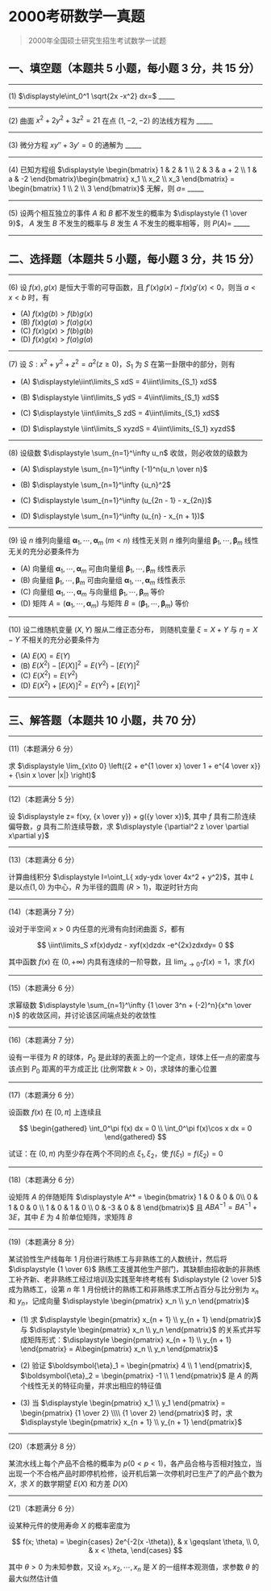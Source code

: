 # 2000考研数学一真题

[annotation]: <id> (db7b9e8f-d864-43bb-ba06-96112040e1eb)
[annotation]: <status> (public)
[annotation]: <create_time> (2021-03-14 11:55:43)
[annotation]: <category> (数学理论)
[annotation]: <tags> (考研数学)
[annotation]: <comments> (true)
[annotation]: <topic> (考研数学一真题)
[annotation]: <index> (-2000)
[annotation]: <url> (http://blog.ccyg.studio/article/db7b9e8f-d864-43bb-ba06-96112040e1eb)

> 2000年全国硕士研究生招生考试数学一试题

## 一、填空题（本题共 5 小题，每小题 3 分，共 15 分）

---

(1) $\displaystyle\int_0^1 \sqrt{2x -x^2} dx=$  \_\_\_\_\_

---

(2) 曲面 $x^2 + 2y^2 + 3z^2 = 21$ 在点 $(1,-2,-2)$ 的法线方程为 \_\_\_\_\_

---

(3) 微分方程 $xy'' + 3y'= 0$ 的通解为 \_\_\_\_\_

---

(4) 已知方程组 $\displaystyle \begin{bmatrix} 1 & 2 & 1 \\ 2 & 3 & a + 2 \\ 1 & a & -2 \end{bmatrix}\begin{bmatrix} x_1 \\ x_2 \\ x_3 \end{bmatrix} = \begin{bmatrix} 1 \\ 2 \\ 3 \end{bmatrix}$ 无解，则 $a=$ \_\_\_\_\_


---

(5) 设两个相互独立的事件 $A$ 和 $B$ 都不发生的概率为 $\displaystyle {1 \over 9}$， $A$ 发生 $B$ 不发生的概率与 $B$ 发生 $A$ 不发生的概率相等，则 $P(A)=$ \_\_\_\_\_

---

## 二、选择题（本题共 5 小题，每小题 3 分，共 15 分）

---

(6) 设 $f(x),g(x)$ 是恒大于零的可导函数，且 $f'(x)g(x)- f(x)g'(x) < 0$，则当 $a<x<b$ 时，有

- (A) $f(x)g(b) > f(b)g(x)$
- (B) $f(x)g(a) > f(a)g(x)$
- (C) $f(x)g(x) > f(b)g(b)$
- (D) $f(x)g(x) > f(a)g(a)$

---

(7) 设 $S: x^2 + y^2 + z^2 = a^2 (z \geqslant 0)$，$S_1$ 为 $S$ 在第一卦限中的部分，则有

- (A) $\displaystyle\iint\limits_S xdS = 4\iint\limits_{S_1} xdS$

- (B) $\displaystyle \iint\limits_S ydS = 4\iint\limits_{S_1} xdS$

- (C) $\displaystyle \iint\limits_S zdS = 4\iint\limits_{S_1} xdS$

- (D) $\displaystyle \iint\limits_S xyzdS = 4\iint\limits_{S_1} xyzdS$

---

(8) 设级数 $\displaystyle \sum_{n=1}^\infty u_n$ 收敛，则必收敛的级数为

- (A) $\displaystyle \sum_{n=1}^\infty (-1)^n{u_n \over n}$

- (B) $\displaystyle \sum_{n=1}^\infty {u_n}^2$

- (C) $\displaystyle \sum_{n=1}^\infty (u_{2n - 1} - x_{2n})$

- (D) $\displaystyle \sum_{n=1}^\infty (u_{n} - x_{n + 1})$

---

(9) 设 $n$ 维列向量组 $\boldsymbol{\alpha}_1, \cdots, \boldsymbol{\alpha}_m$ $(m <n)$ 线性无关则 $n$ 维列向量组 $\boldsymbol{\beta}_1, \cdots, \boldsymbol{\beta}_m$ 线性无关的充分必要条件为

- (A) 向量组 $\boldsymbol{\alpha}_1, \cdots, \boldsymbol{\alpha}_m$ 可由向量组  $\boldsymbol{\beta}_1, \cdots, \boldsymbol{\beta}_m$ 线性表示
- (B) 向量组  $\boldsymbol{\beta}_1, \cdots, \boldsymbol{\beta}_m$ 可由向量组 $\boldsymbol{\alpha}_1, \cdots, \boldsymbol{\alpha}_m$ 线性表示
- (C) 向量组 $\boldsymbol{\alpha}_1, \cdots, \boldsymbol{\alpha}_m$ 与向量组  $\boldsymbol{\beta}_1, \cdots, \boldsymbol{\beta}_m$ 等价
- (D) 矩阵 $A = (\boldsymbol{\alpha}_1, \cdots, \boldsymbol{\alpha}_m)$ 与矩阵  $B = (\boldsymbol{\beta}_1, \cdots, \boldsymbol{\beta}_m)$ 等价

---

(10) 设二维随机变量 $(X,Y)$ 服从二维正态分布， 则随机变量 $\xi= X + Y$ 与 $\eta=X-Y$ 不相关的充分必要条件为

- (A) $E(X) = E(Y)$
- (B) $E(X^2)-[E(X)]^2 = E(Y^2)-[E(Y)]^2$
- (C) $E(X^2) = E(Y^2)$
- (D) $E(X^2)+ [E(X)]^2 = E(Y^2) + [E(Y)]^2$


---

## 三、解答题（本题共 10 小题，共 70 分）

---

(11)（本题满分 6 分）

求 $\displaystyle \lim_{x\to 0} \left({2 + e^{1 \over x} \over 1 + e^{4 \over x}} + {\sin x \over |x|} \right)$

---

(12)（本题满分 5 分）

设 $\displaystyle z= f(xy, {x \over y}) + g({y \over x})$, 其中 $f$ 具有二阶连续偏导数，$g$ 具有二阶连续导数，求 $\displaystyle {\partial^2 z \over \partial x\partial y}$

---

(13)（本题满分 6 分）

计算曲线积分 $\displaystyle I=\oint_L{ xdy-ydx \over 4x^2 + y^2}$，其中 $L$ 是以点$(1, 0)$ 为中心，$R$ 为半径的圆周 $(R > 1)$，取逆时针方向

---

(14)（本题满分 7 分）

设对于半空间 $x>0$ 内任意的光滑有向封闭曲面 $S$，都有

$$
\iint\limits_S xf(x)dydz - xyf(x)dzdx -e^{2x}zdxdy= 0
$$

其中函数 $f(x)$ 在 $(0, +\infty)$ 内具有连续的一阶导数，且 $\displaystyle \lim_{x \to 0^+} f(x)= 1$，求 $f(x)$

---


(15)（本题满分 6 分）

求幂级数 $\displaystyle \sum_{n=1}^\infty {1 \over 3^n + (-2)^n}{x^n \over n}$ 的收敛区间，并讨论该区间端点处的收敛性

---


(16)（本题满分 7 分）

设有一半径为 $R$ 的球体，$P_0$ 是此球的表面上的一个定点，球体上任一点的密度与该点到 $P_0$ 距离的平方成正比 (比例常数 $k>0$)，求球体的重心位置

---

(17)（本题满分 6 分）

设函数 $f(x)$ 在 $[0,\pi]$ 上连续且

$$
\begin{gathered}
\int_0^\pi f(x) dx = 0 \\
\int_0^\pi f(x)\cos x dx = 0
\end{gathered}
$$

试证：在 $(0, \pi)$ 内至少存在两个不同的点 $\xi_1, \xi_2$，使 $f(\xi_1) = f(\xi_2) = 0$


---

(18)（本题满分 6 分）

设矩阵 $A$ 的伴随矩阵 $\displaystyle A^* = \begin{bmatrix} 1 & 0 & 0 & 0\\ 0 & 1 & 0 & 0 \\ 1 & 0 & 1 & 0 \\ 0 & -3 & 0 & 8 \end{bmatrix}$ 且 $ABA^{-1} = BA^{-1} +3E$，其中 $E$ 为 $4$ 阶单位矩阵，求矩阵 $B$

---

(19)（本题满分 8 分）

某试验性生产线每年 $1$ 月份进行熟练工与非熟练工的人数统计，然后将 $\displaystyle {1 \over 6}$ 熟练工支援其他生产部门，其缺额由招收新的非熟练工补齐新、老非熟练工经过培训及实践至年终考核有 $\displaystyle {2 \over 5}$ 成为熟练工，设第 $n$ 年 $1$ 月份统计的熟练工和非熟练求工所占百分与比分别为 $x_n$ 和 $y_n$，记成向量 $\displaystyle \begin{pmatrix} x_n \\ y_n \end{pmatrix}$

- (1) 求 $\displaystyle \begin{pmatrix} x_{n + 1} \\ y_{n + 1} \end{pmatrix}$ 与 $\displaystyle \begin{pmatrix} x_n \\ y_n \end{pmatrix}$ 的关系式并写成矩阵形式：$\displaystyle \begin{pmatrix} x_{n + 1} \\ y_{n + 1} \end{pmatrix} = A\begin{pmatrix} x_n \\ y_n \end{pmatrix}$

- (2) 验证 $\boldsymbol{\eta}_1 = \begin{pmatrix} 4 \\ 1 \end{pmatrix}$, $\boldsymbol{\eta}_2 = \begin{pmatrix} -1 \\ 1 \end{pmatrix}$ 是 $A$ 的两个线性无关的特征向量，并求出相应的特征值

- (3) 当 $\displaystyle \begin{pmatrix} x_1 \\ y_1 \end{pmatrix} = \begin{pmatrix} {1 \over 2} \\\\ {1 \over 2} \end{pmatrix}$ 时，求 $\displaystyle \begin{pmatrix} x_{n + 1} \\ y_{n + 1} \end{pmatrix}$

---

(20)（本题满分 8 分）

某流水线上每个产品不合格的概率为 $p(0 < p < 1)$，各产品合格与否相对独立，当出现一个不合格产品时即停机检修，设开机后第一次停机时已生产了的产品个数为 $X$，求 $X$ 的数学期望 $E(X)$ 和方差 $D(X)$

---

(21)（本题满分 6 分）

设某种元件的使用寿命 $X$ 的概率密度为

$$
f(x; \theta) = \begin{cases}
2e^{-2(x -\theta)}, & x \geqslant \theta, \\
0, & x < \theta,
\end{cases}
$$

其中 $\theta>0$ 为未知参数，又设 $x_1, x_2,\cdots, x_n$ 是 $X$ 的一组样本观测值，求参数 $\theta$ 的最大似然估计值

